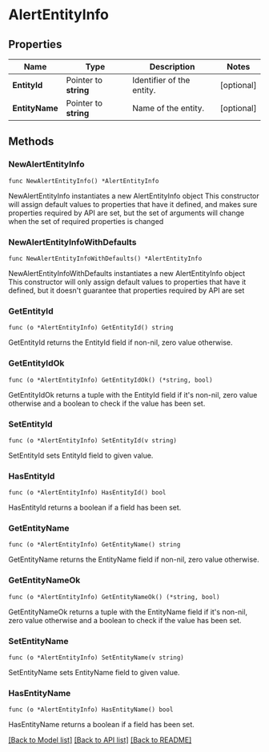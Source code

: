 # AlertEntityInfo

## Properties

Name | Type | Description | Notes
------------ | ------------- | ------------- | -------------
**EntityId** | Pointer to **string** | Identifier of the entity. | [optional] 
**EntityName** | Pointer to **string** | Name of the entity. | [optional] 

## Methods

### NewAlertEntityInfo

`func NewAlertEntityInfo() *AlertEntityInfo`

NewAlertEntityInfo instantiates a new AlertEntityInfo object
This constructor will assign default values to properties that have it defined,
and makes sure properties required by API are set, but the set of arguments
will change when the set of required properties is changed

### NewAlertEntityInfoWithDefaults

`func NewAlertEntityInfoWithDefaults() *AlertEntityInfo`

NewAlertEntityInfoWithDefaults instantiates a new AlertEntityInfo object
This constructor will only assign default values to properties that have it defined,
but it doesn't guarantee that properties required by API are set

### GetEntityId

`func (o *AlertEntityInfo) GetEntityId() string`

GetEntityId returns the EntityId field if non-nil, zero value otherwise.

### GetEntityIdOk

`func (o *AlertEntityInfo) GetEntityIdOk() (*string, bool)`

GetEntityIdOk returns a tuple with the EntityId field if it's non-nil, zero value otherwise
and a boolean to check if the value has been set.

### SetEntityId

`func (o *AlertEntityInfo) SetEntityId(v string)`

SetEntityId sets EntityId field to given value.

### HasEntityId

`func (o *AlertEntityInfo) HasEntityId() bool`

HasEntityId returns a boolean if a field has been set.

### GetEntityName

`func (o *AlertEntityInfo) GetEntityName() string`

GetEntityName returns the EntityName field if non-nil, zero value otherwise.

### GetEntityNameOk

`func (o *AlertEntityInfo) GetEntityNameOk() (*string, bool)`

GetEntityNameOk returns a tuple with the EntityName field if it's non-nil, zero value otherwise
and a boolean to check if the value has been set.

### SetEntityName

`func (o *AlertEntityInfo) SetEntityName(v string)`

SetEntityName sets EntityName field to given value.

### HasEntityName

`func (o *AlertEntityInfo) HasEntityName() bool`

HasEntityName returns a boolean if a field has been set.


[[Back to Model list]](../README.md#documentation-for-models) [[Back to API list]](../README.md#documentation-for-api-endpoints) [[Back to README]](../README.md)


